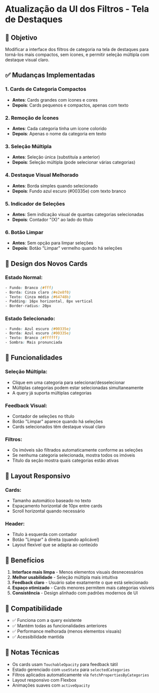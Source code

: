 # Atualização da UI dos Filtros - Tela de Destaques

## 🎯 Objetivo
Modificar a interface dos filtros de categoria na tela de destaques para torná-los mais compactos, sem ícones, e permitir seleção múltipla com destaque visual claro.

## ✅ Mudanças Implementadas

### 1. **Cards de Categoria Compactos**
- **Antes**: Cards grandes com ícones e cores
- **Depois**: Cards pequenos e compactos, apenas com texto

### 2. **Remoção de Ícones**
- **Antes**: Cada categoria tinha um ícone colorido
- **Depois**: Apenas o nome da categoria em texto

### 3. **Seleção Múltipla**
- **Antes**: Seleção única (substituía a anterior)
- **Depois**: Seleção múltipla (pode selecionar várias categorias)

### 4. **Destaque Visual Melhorado**
- **Antes**: Borda simples quando selecionado
- **Depois**: Fundo azul escuro (#00335e) com texto branco

### 5. **Indicador de Seleções**
- **Antes**: Sem indicação visual de quantas categorias selecionadas
- **Depois**: Contador "(X)" ao lado do título

### 6. **Botão Limpar**
- **Antes**: Sem opção para limpar seleções
- **Depois**: Botão "Limpar" vermelho quando há seleções

## 🎨 Design dos Novos Cards

### Estado Normal:
```css
- Fundo: Branco (#fff)
- Borda: Cinza claro (#e2e8f0)
- Texto: Cinza médio (#64748b)
- Padding: 16px horizontal, 8px vertical
- Border-radius: 20px
```

### Estado Selecionado:
```css
- Fundo: Azul escuro (#00335e)
- Borda: Azul escuro (#00335e)
- Texto: Branco (#ffffff)
- Sombra: Mais pronunciada
```

## 🔧 Funcionalidades

### Seleção Múltipla:
- Clique em uma categoria para selecionar/desselecionar
- Múltiplas categorias podem estar selecionadas simultaneamente
- A query já suporta múltiplas categorias

### Feedback Visual:
- Contador de seleções no título
- Botão "Limpar" aparece quando há seleções
- Cards selecionados têm destaque visual claro

### Filtros:
- Os imóveis são filtrados automaticamente conforme as seleções
- Se nenhuma categoria selecionada, mostra todos os imóveis
- Título da seção mostra quais categorias estão ativas

## 📱 Layout Responsivo

### Cards:
- Tamanho automático baseado no texto
- Espaçamento horizontal de 10px entre cards
- Scroll horizontal quando necessário

### Header:
- Título à esquerda com contador
- Botão "Limpar" à direita (quando aplicável)
- Layout flexível que se adapta ao conteúdo

## 🚀 Benefícios

1. **Interface mais limpa** - Menos elementos visuais desnecessários
2. **Melhor usabilidade** - Seleção múltipla mais intuitiva
3. **Feedback claro** - Usuário sabe exatamente o que está selecionado
4. **Espaço otimizado** - Cards menores permitem mais categorias visíveis
5. **Consistência** - Design alinhado com padrões modernos de UI

## 🔄 Compatibilidade

- ✅ Funciona com a query existente
- ✅ Mantém todas as funcionalidades anteriores
- ✅ Performance melhorada (menos elementos visuais)
- ✅ Acessibilidade mantida

## 📝 Notas Técnicas

- Os cards usam `TouchableOpacity` para feedback tátil
- Estado gerenciado com `useState` para `selectedCategories`
- Filtros aplicados automaticamente via `fetchPropertiesByCategories`
- Layout responsivo com Flexbox
- Animações suaves com `activeOpacity`
